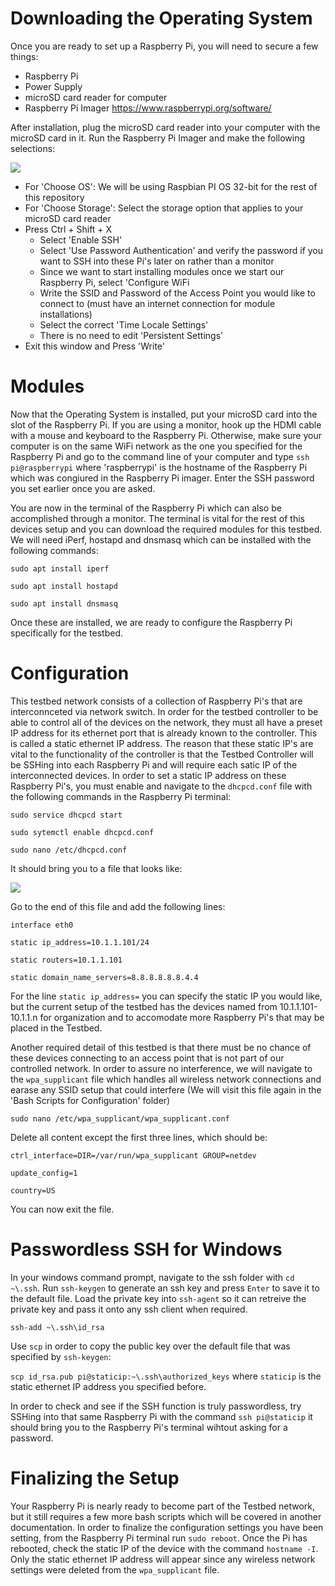 # Downloading the Operating System
Once you are ready to set up a Raspberry Pi, you will need to secure a few things:
* Raspberry Pi
* Power Supply 
* microSD card reader for computer
* Raspberry Pi Imager https://www.raspberrypi.org/software/ 

After installation, plug the microSD card reader into your computer with the microSD card in it. Run the Raspberry Pi Imager and make the following selections:

![](/images/rpi_imager.png)

* For 'Choose OS': We will be using Raspbian PI OS 32-bit for the rest of this repository 
* For 'Choose Storage': Select the storage option that applies to your microSD card reader 
* Press Ctrl + Shift + X 
  * Select 'Enable SSH'
  *  Select 'Use Password Authentication' and verify the password if you want to SSH into these Pi's later on rather than a monitor 
  *  Since we want to start installing modules once we start our Raspberry Pi, select 'Configure WiFi
    * Write the SSID and Password of the Access Point you would like to connect to (must have an internet connection for module installations)
  * Select the correct 'Time Locale Settings'
  * There is no need to edit 'Persistent Settings' 
* Exit this window and Press 'Write' 

# Modules 
Now that the Operating System is installed, put your microSD card into the slot of the Raspberry Pi. If you are using a monitor, hook up the HDMI cable with a mouse and keyboard to the Raspberry Pi. Otherwise, make sure your computer is on the same WiFi network as the one you specified for the Raspberry Pi and go to the command line of your computer and type
`ssh pi@raspberrypi` where 'raspberrypi' is the hostname of the Raspberry Pi which was congiured in the Raspberry Pi imager. Enter the SSH password you set earlier once you are asked. 

You are now in the terminal of the Raspberry Pi which can also be accomplished through a monitor. The terminal is vital for the rest of this devices setup and you can download the required modules for this testbed. We will need iPerf, hostapd and dnsmasq which can be installed with the following commands:

`sudo apt install iperf`

`sudo apt install hostapd`

`sudo apt install dnsmasq`

Once these are installed, we are ready to configure the Raspberry Pi specifically for the testbed. 

# Configuration 
This testbed network consists of a collection of Raspberry Pi's that are interconnceted via network switch. In order for the testbed controller to be able to control all of the devices on the network, they must all have a preset IP address for its ethernet port that is already known to the controller. This is called a static ethernet IP address. The reason that these static IP's are vital to the functionality of the controller is that the Testbed Controller will be SSHing into each Raspberry Pi and will require each satic IP of the interconnected devices. In order to set a static IP address on these Raspberry Pi's, you must enable and navigate to the `dhcpcd.conf` file with the following commands in the Raspberry Pi terminal: 

`sudo service dhcpcd start`

`sudo sytemctl enable dhcpcd.conf`

`sudo nano /etc/dhcpcd.conf`

It should bring you to a file that looks like:

![](/images/dhcpcd.png)

Go to the end of this file and add the following lines:

`interface eth0`

`static ip_address=10.1.1.101/24` 

`static routers=10.1.1.101` 

`static domain_name_servers=8.8.8.8.8.8.4.4` 

For the line `static ip_address=` you can specify the static IP you would like, but the current setup of the testbed has the devices named from 10.1.1.101-10.1.1.n for organization and to accomodate more Raspberry Pi's that may be placed in the Testbed. 

Another required detail of this testbed is that there must be no chance of these devices connecting to an access point that is not part of our controlled network. In order to assure no interference, we will navigate to the `wpa_supplicant` file which handles all wireless network connections and earase any SSID setup that could interfere (We will visit this file again in the 'Bash Scripts for Configuration' folder)

`sudo nano /etc/wpa_supplicant/wpa_supplicant.conf` 

Delete all content except the first three lines, which should be: 

`ctrl_interface=DIR=/var/run/wpa_supplicant GROUP=netdev`

`update_config=1`

`country=US`

You can now exit the file.

# Passwordless SSH for Windows 
In your windows command prompt, navigate to the ssh folder with `cd ~\.ssh`. Run `ssh-keygen` to generate an ssh key and press `Enter` to save it to the default file. Load the private key into `ssh-agent` so it can retreive the private key and pass it onto any ssh client when required.

`ssh-add ~\.ssh\id_rsa`

Use `scp` in order to copy the public key over the default file that was specified by `ssh-keygen`:

`scp id_rsa.pub pi@staticip:~\.ssh\authorized_keys` where `staticip` is the static ethernet IP address you specified before. 

In order to check and see if the SSH function is truly passwordless, try SSHing into that same Raspberry Pi with the command `ssh pi@staticip` it should bring you to the Raspberry Pi's terminal wihtout asking for a password. 

# Finalizing the Setup 
Your Raspberry Pi is nearly ready to become part of the Testbed network, but it still requires a few more bash scripts which will be covered in another documentation. In order to finalize the configuration settings you have been setting, from the Raspberry Pi terminal run `sudo reboot`. Once the Pi has rebooted, check the static IP of the device with the command `hostname -I`. Only the static ethernet IP address will appear since any wireless network settings were deleted from the `wpa_supplicant` file. 

